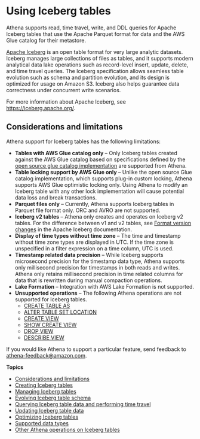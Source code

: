 # Using Iceberg tables<a name="querying-iceberg"></a>

Athena supports read, time travel, write, and DDL queries for Apache Iceberg tables that use the Apache Parquet format for data and the AWS Glue catalog for their metastore\.

[Apache Iceberg](https://iceberg.apache.org/) is an open table format for very large analytic datasets\. Iceberg manages large collections of files as tables, and it supports modern analytical data lake operations such as record\-level insert, update, delete, and time travel queries\. The Iceberg specification allows seamless table evolution such as schema and partition evolution, and its design is optimized for usage on Amazon S3\. Iceberg also helps guarantee data correctness under concurrent write scenarios\.

For more information about Apache Iceberg, see [https://iceberg\.apache\.org/](https://iceberg.apache.org/)\.

## Considerations and limitations<a name="querying-iceberg-considerations-and-limitations"></a>

Athena support for Iceberg tables has the following limitations:
+ **Tables with AWS Glue catalog only** – Only Iceberg tables created against the AWS Glue catalog based on specifications defined by the [open source glue catalog implementation](https://iceberg.apache.org/docs/latest/aws/#glue-catalog) are supported from Athena\.
+ **Table locking support by AWS Glue only** – Unlike the open source Glue catalog implementation, which supports plug\-in custom locking, Athena supports AWS Glue optimistic locking only\. Using Athena to modify an Iceberg table with any other lock implementation will cause potential data loss and break transactions\.
+ **Parquet files only** – Currently, Athena supports Iceberg tables in Parquet file format only\. ORC and AVRO are not supported\.
+ **Iceberg v2 tables** – Athena only creates and operates on Iceberg v2 tables\. For the difference between v1 and v2 tables, see [Format version changes](https://iceberg.apache.org/spec/#appendix-e-format-version-changes) in the Apache Iceberg documentation\.
+ **Display of time types without time zone** – The time and timestamp without time zone types are displayed in UTC\. If the time zone is unspecified in a filter expression on a time column, UTC is used\.
+  **Timestamp related data precision** – While Iceberg supports microsecond precision for the timestamp data type, Athena supports only millisecond precision for timestamps in both reads and writes\. Athena only retains millisecond precision in time related columns for data that is rewritten during manual compaction operations\.
+  **Lake Formation** – Integration with AWS Lake Formation is not supported\.
+ **Unsupported operations** – The following Athena operations are not supported for Iceberg tables\.
  + [CREATE TABLE AS](create-table-as.md)
  + [ALTER TABLE SET LOCATION](alter-table-set-location.md)
  + [CREATE VIEW](create-view.md)
  + [SHOW CREATE VIEW](show-create-view.md)
  + [DROP VIEW](drop-view.md)
  + [DESCRIBE VIEW](describe-view.md)

If you would like Athena to support a particular feature, send feedback to [athena\-feedback@amazon\.com](mailto:athena-feedback@amazon.com)\.

**Topics**
+ [Considerations and limitations](#querying-iceberg-considerations-and-limitations)
+ [Creating Iceberg tables](querying-iceberg-creating-tables.md)
+ [Managing Iceberg tables](querying-iceberg-managing-tables.md)
+ [Evolving Iceberg table schema](querying-iceberg-evolving-table-schema.md)
+ [Querying Iceberg table data and performing time travel](querying-iceberg-table-data.md)
+ [Updating Iceberg table data](querying-iceberg-updating-iceberg-table-data.md)
+ [Optimizing Iceberg tables](querying-iceberg-data-optimization.md)
+ [Supported data types](querying-iceberg-supported-data-types.md)
+ [Other Athena operations on Iceberg tables](querying-iceberg-additional-operations.md)